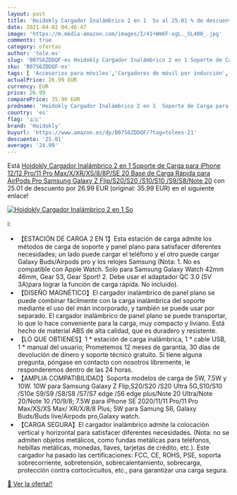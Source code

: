 ```yaml
---
layout: post
title: 'Hoidokly Cargador Inalámbrico 2 en 1  So al 25.01 % de descuento'
date: 2021-04-02 04:46:47
image: 'https://m.media-amazon.com/images/I/41+Wm6F-xgL._SL400_.jpg'
comments: true
category: ofertas
author: 'tole.es'
slug: 'B07S6ZDDQF-es Hoidokly Cargador Inalámbrico 2 en 1 Soporte de Carga para...'
sku: 'B07S6ZDDQF-es'
tags: [ 'Accesorios para móviles','Cargadores de móvil por inducción','Cargadores para móviles','Comunicación móvil y accesorios','Electrónica','hoidokly','iphone', ]
actualPrice: 26.99 EUR
currency: EUR
price: 26.99
comparePrice: 35.99 EUR
prodname: 'Hoidokly Cargador Inalámbrico 2 en 1  Soporte de Carga para iPhone 12/12 Pro/11 Pro Max/X/XR/XS/8/8P/SE 20  Base de Carga Rápida para AirPods Pro Samsung Galaxy Z Flip/S20/S20 /S10/S10 /S9/S8/Note 20'
country: 'es'
flag: '🇪🇸'
brand: 'Hoidokly'
buyurl: 'https://www.amazon.es/dp/B07S6ZDDQF/?tag=tolees-21'
descuento: '25.01'
average: '24.99'
---
```


Está [Hoidokly Cargador Inalámbrico 2 en 1  Soporte de Carga para iPhone 12/12 Pro/11 Pro Max/X/XR/XS/8/8P/SE 20  Base de Carga Rápida para AirPods Pro Samsung Galaxy Z Flip/S20/S20 /S10/S10 /S9/S8/Note 20](https://www.amazon.es/dp/B07S6ZDDQF/?tag=tolees-21) con 25.01 de descuento por 26.99 EUR (original: 35.99 EUR) en el siguiente enlace!

[![Hoidokly Cargador Inalámbrico 2 en 1  So](https://m.media-amazon.com/images/I/41+Wm6F-xgL._SL400_.jpg)](https://www.amazon.es/dp/B07S6ZDDQF/?tag=tolees-21)

ℹ️:

- 【ESTACIÓN DE CARGA 2 EN 1】Esta estación de carga admite los métodos de carga de soporte y panel plano para satisfacer diferentes necesidades; un lado puede cargar el teléfono y el otro puede cargar Galaxy Buds/Airpods pro y los relojes Samsung (Nota: 1. No es compatible con Apple Watch. Solo para Samsung Galaxy Watch 42mm 46mm, Gear S3, Gear Sport! 2. Debe usar el adaptador QC 3.0 (5V 3A)para lograr la función de carga rápida. No incluido).
- 【DISEÑO MAGNÉTICO】El cargador inalámbrico de panel plano se puede combinar fácilmente con la carga inalámbrica del soporte mediante el uso del imán incorporado, y también se puede usar por separado. El cargador inalámbrico de panel plano se puede transportar, lo que lo hace conveniente para la carga, muy compacto y liviano. Está hecho de material ABS de alta calidad, que es duradero y resistente.
- 【LO QUE OBTIENES】1 * estación de carga inalámbrica, 1 * cable USB, 1 * manual del usuario; Prometemos 12 meses de garantía, 30 días de devolución de dinero y soporte técnico gratuito. Si tiene alguna pregunta, póngase en contacto con nosotros libremente, le responderemos dentro de las 24 horas.
- 【AMPLIA COMPATIBILIDAD】Soporta modelos de carga de 5W, 7.5W y 10W. 10W para Samsung Galaxy Z Flip,S20/S20 /S20 Ultra 5G,S10/S10 /S10e S9/S9 /S8/S8 /S7/S7 edge /S6 edge plus/Note 20 Ultra/Note 20/Note 10 /10/9/8; 7.5W para iPhone SE 2020/11/11 Pro/11 Pro Max/XS/XS Max/ XR/X/8/8 Plus; 5W para Samung S6, Galaxy Buds/Buds live/Airpods pro,Galaxy watch.
- 【CARGA SEGURA】El cargador inalámbrico admite la colocación vertical y horizontal para satisfacer diferentes necesidades. (Nota: no se admiten objetos metálicos, como fundas metálicas para teléfonos, hebillas metálicas, monedas, llaves, tarjetas de crédito, etc.). Este cargador ha pasado las certificaciones: FCC, CE, ROHS, PSE, soporta sobrecorriente, sobretensión, sobrecalentamiento, sobrecarga, protección contra cortocircuitos, etc., para garantizar una carga segura.

[🛒 Ver la oferta!!](https://www.amazon.es/dp/B07S6ZDDQF/?tag=tolees-21)

